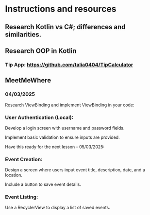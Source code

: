 # Instructions and resources

## Research  Kotlin vs C#; differences and similarities. 
## Research OOP  in Kotlin 

### Tip App: https://github.com/talia0404/TipCalculator

## MeetMeWhere


### 04/03/2025

Research ViewBinding and implement ViewBinding in your code:

### User Authentication (Local):

Develop a login screen with username and password fields.

Implement basic validation to ensure inputs are provided.

Have this ready for the next lesson - 05/03/2025:
### Event Creation:

Design a screen where users input event title, description, date, and a location. 

Include a button to save event details.





### Event Listing:

Use a RecyclerView to display a list of saved events.







